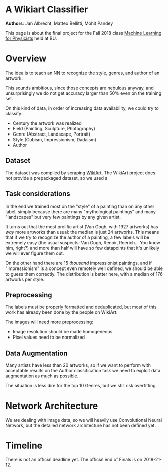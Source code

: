 # A Wikiart Classifier

**Authors**: Jan Albrecht, Matteo Bellitti, Mohit Pandey

This page is about the final project for the Fall 2018 class
[Machine Learning for Physicists](https://physics.bu.edu/~pankajm/PY895-ML.html) held at BU.

# Overview

The idea is to teach an NN to recognize the style, genres, and author of an artwork.

This sounds ambitious, since those concepts are nebulous anyway, and unsurprisingly we do not get accuracy larger than 50% even on the training set.

On this kind of data, in order of increasing data availability, we could
try to classify:

- Century the artwork was realized
- Field (Painting, Sculpture, Photography)
- Genre (Abstract, Landscape, Portrait)
- Style (Cubism, Impressionism, Dadaism)
- Author

## Dataset

The dataset was compiled by scraping [WikiArt](https://www.wikiart.org/). The WikiArt project does not
provide a prepackaged dataset, so we used a

## Task considerations
In the end we trained most on the "style" of a painting than on any other label,
simply because there are many "mythological paintings" and many "landscapes" but
very few paintings by any given artist.

It turns out that the most prolific
artist (Van Gogh, with 1927 artworks) has *way* more artworks than usual: the median is just 24 artworks. This means that if we try to recognize the author of a painting, a few labels will be extremely easy (the usual suspects: Van Gogh, Renoir, Roerich... You know him, right?) and more than half will have so few datapoints that it's unlikely we will ever figure them out.

On the other hand there are 15 *thousand* impressionist paintings, and if
"impressionism" is a concept even remotely well defined, we should be able to
guess them correctly. The distribution is better here, with a median of 176
artworks per style.


## Preprocessing

The labels must be properly formatted and deduplicated, but most of
this work has already been done by the people on WikiArt.

The images will need more preprocessing:

- Image resolution should be made homogeneous
- Pixel values need to be normalized

## Data Augmentation

Many artists have less than 20 artworks, so if we want to perform
with acceptable results on the Author classification task we need
to exploit data augmentation as much as possible.

The situation is less dire for the top 10 Genres, but we still risk
overfitting.

# Network Architecture

We are dealing with image data, so we will heavily use
Convolutional Neural Network, but the detailed network architecture
has not been defined yet.

# Timeline

There is not an official deadline yet. The official end of Finals is on 2018-21-12.

